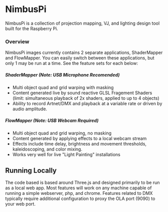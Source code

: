 # NimbusPi

NimbusPi is a collection of projection mapping, VJ, and lighting design tool built for the Raspberry Pi. 

### Overview
NimbusPi images currently contains 2 separate applications, ShaderMapper and FlowMapper. You can easily switch between these applications, but only 1 may be run at a time. See the feature sets for each below:

##### ShaderMapper (Note: USB Microphone Recomended)
- Multi object quad and grid warping with masking
- Content generated live by sound reactive GLSL Fragement Shaders (limit: simultaneous playback of 2x shaders, applied to up to 4 objects)
- Ability to record Artnet/DMX and playback at a variable rate or driven by audio amplitude.

##### FlowMapper (Note: USB Webcam Required)
- Multi object quad and grid warping, no masking
- Content generated by applying effects to a local webcam stream
- Effects include time delay, brightness and movement thresholds, kaleidoscoping, and color mixing.
- Works very well for live "Light Painting" installations

## Running Locally

The code based is based around Three.js and designed primarily to be run as a local web app. Most features will work on any machine capable of running a simple webserver, php, and chrome. Features related to DMX typically require additional configuration to proxy the OLA port (9090) to your web port.
